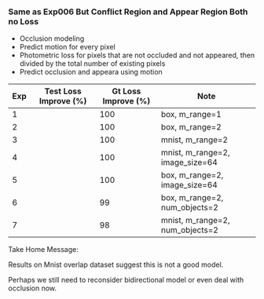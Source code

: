 ### Same as Exp006 But Conflict Region and Appear Region Both no Loss

- Occlusion modeling
- Predict motion for every pixel
- Photometric loss for pixels that are not occluded and not appeared, then divided by the total number of existing pixels
- Predict occlusion and appeara using motion


| Exp | Test Loss Improve (%) | Gt Loss Improve (%) | Note |
| ------------- | ----------- | ----------- | ----------- | 
| 1 | | 100 | box, m_range=1 |
| 2 | | 100 | box, m_range=2 |
| 3 | | 100 | mnist, m_range=2 |
| 4 | | 100 | mnist, m_range=2, image_size=64 |
| 5 | | 100 | box, m_range=2, image_size=64 | 
| 6 | | 99 | box, m_range=2, num_objects=2 |
| 7 | | 98 | mnist, m_range=2, num_objects=2 | 

Take Home Message:

Results on Mnist overlap dataset suggest this is not a good model. 

Perhaps we still need to reconsider bidirectional model or even deal with occlusion now.
